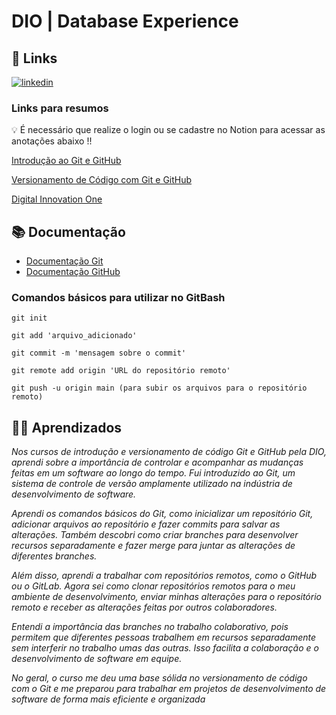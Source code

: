 # DIO | Database Experience
## 🔗 Links
[![linkedin](https://img.shields.io/badge/linkedin-0A66C2?style=for-the-badge&logo=linkedin&logoColor=white)](https://www.linkedin.com/in/geilson-marcelo-santos-maciel-7a16b4192/)

### Links para resumos 
💡 É necessário que realize o login ou se cadastre no Notion para acessar as anotações abaixo !!

[Introdução ao Git e GitHub](https://sincere-unicorn-403.notion.site/Introdu-o-ao-Git-e-GitHub-732e3787de414dd48fdae948a007eecd?pvs=4)

[Versionamento de Código com Git e GitHub](https://sincere-unicorn-403.notion.site/Versionamento-de-C-digo-com-Git-e-GitHub-92d1c1703ee74c8c94d9f4a364bf98d4?pvs=4)

[Digital Innovation One](https://web.dio.me/home) 

## 📚 Documentação 

- [Documentação Git](https://git-scm.com/doc)
- [Documentação GitHub](https://docs.github.com/pt)

### Comandos básicos para utilizar no GitBash
```
git init

git add 'arquivo_adicionado'

git commit -m 'mensagem sobre o commit'

git remote add origin 'URL do repositório remoto'

git push -u origin main (para subir os arquivos para o repositório remoto)
```


## 📘📗 Aprendizados

*Nos cursos de introdução  e versionamento de código Git e GitHub pela DIO, aprendi sobre a importância de controlar e acompanhar as mudanças feitas em um software ao longo do tempo. Fui introduzido ao Git, um sistema de controle de versão amplamente utilizado na indústria de desenvolvimento de software.*

*Aprendi os comandos básicos do Git, como inicializar um repositório Git, adicionar arquivos ao repositório e fazer commits para salvar as alterações. Também descobri como criar branches para desenvolver recursos separadamente e fazer merge para juntar as alterações de diferentes branches.*

*Além disso, aprendi a trabalhar com repositórios remotos, como o GitHub ou o GitLab. Agora sei como clonar repositórios remotos para o meu ambiente de desenvolvimento, enviar minhas alterações para o repositório remoto e receber as alterações feitas por outros colaboradores.*

*Entendi a importância das branches no trabalho colaborativo, pois permitem que diferentes pessoas trabalhem em recursos separadamente sem interferir no trabalho umas das outras. Isso facilita a colaboração e o desenvolvimento de software em equipe.*

*No geral, o curso me deu uma base sólida no versionamento de código com o Git e me preparou para trabalhar em projetos de desenvolvimento de software de forma mais eficiente e organizada*
